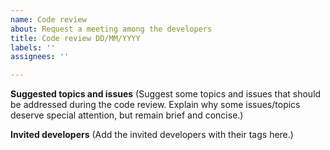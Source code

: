 ```yaml
---
name: Code review
about: Request a meeting among the developers
title: Code review DD/MM/YYYY
labels: ''
assignees: ''

---
```


**Suggested topics and issues**
(Suggest some topics and issues that should be addressed during the code review. Explain why some issues/topics deserve special attention, but remain brief and concise.)

**Invited developers**
(Add the invited developers with their tags here.)
